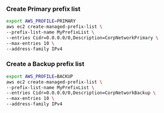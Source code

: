 ### Create Primary prefix list
```sh
export AWS_PROFILE=PRIMARY
aws ec2 create-managed-prefix-list \
--prefix-list-name MyPrefixList \
--entries Cidr=0.0.0.0/0,Description=CorpNetworkPrimary \
--max-entries 10 \
--address-family IPv4 
```
### Create a Backup prefix list
```sh
export AWS_PROFILE=BACKUP
aws ec2 create-managed-prefix-list \
--prefix-list-name MyPrefixList \
--entries Cidr=0.0.0.0/0,Description=CorpNetworkBackup \
--max-entries 10 \
--address-family IPv4
```